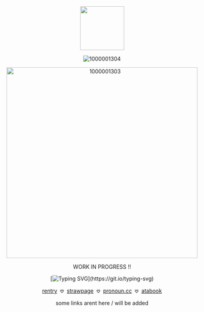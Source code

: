 <div align="center">

  <img width="115" src="https://komarev.com/ghpvc/?username=pixelbrickz&color=39C335&label=hopus_!!">

![1000001304](https://github.com/user-attachments/assets/72811f64-9d69-4431-8654-9007c90569b2)



  

<img width="500" height="500" alt="1000001303" src="https://github.com/user-attachments/assets/ed73bf73-4a50-45c5-ae3b-6880d2d2967b" />




WORK IN PROGRESS !!
</p>

<div align="center">
  
[![Typing SVG](https://readme-typing-svg.demolab.com?font=Love+Ya+Like+A+Sister&size=25&pause=1500&color=39C335&width=600&lines=.%E2%80%8E+%E2%80%8E+%E2%80%8E+%E2%80%8E%E2%80%8E%E2%80%8E+++do+you+think+there's+anything+beyond+the+void%3F;.%E2%80%8E+%E2%80%8E+%E2%80%8E+%E2%80%8E%E2%80%8E%E2%80%8E+++Maybe%2C+I+wonder+if+there's+sunlight+up+there.+.+.)](https://git.io/typing-svg)

  
  [rentry](https://rentry.co/BAR3DFANGS) ‎ 𖹭‎ ‎  [strawpage]()‎‎  ‎  𖹭 ‎  [pronoun.cc](https://pronouns.cc/@CCharmsz) ‎‎   𖹭‎ ‎  [atabook]()

  some links arent here / will be added 
</p>
